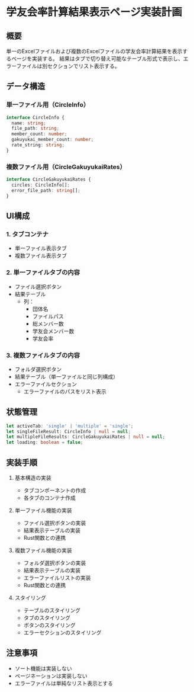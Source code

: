 # 学友会率計算結果表示ページ実装計画

## 概要
単一のExcelファイルおよび複数のExcelファイルの学友会率計算結果を表示するページを実装する。
結果はタブで切り替え可能なテーブル形式で表示し、エラーファイルは別セクションでリスト表示する。

## データ構造

### 単一ファイル用（CircleInfo）
```typescript
interface CircleInfo {
  name: string;
  file_path: string;
  member_count: number;
  gakuyukai_member_count: number;
  rate_string: string;
}
```

### 複数ファイル用（CircleGakuyukaiRates）
```typescript
interface CircleGakuyukaiRates {
  circles: CircleInfo[];
  error_file_path: string[];
}
```

## UI構成

### 1. タブコンテナ
- 単一ファイル表示タブ
- 複数ファイル表示タブ

### 2. 単一ファイルタブの内容
- ファイル選択ボタン
- 結果テーブル
  - 列：
    - 団体名
    - ファイルパス
    - 総メンバー数
    - 学友会メンバー数
    - 学友会率

### 3. 複数ファイルタブの内容
- フォルダ選択ボタン
- 結果テーブル（単一ファイルと同じ列構成）
- エラーファイルセクション
  - エラーファイルのパスをリスト表示

## 状態管理
```typescript
let activeTab: 'single' | 'multiple' = 'single';
let singleFileResult: CircleInfo | null = null;
let multipleFileResults: CircleGakuyukaiRates | null = null;
let loading: boolean = false;
```

## 実装手順

1. 基本構造の実装
   - タブコンポーネントの作成
   - 各タブのコンテナ作成

2. 単一ファイル機能の実装
   - ファイル選択ボタンの実装
   - 結果表示テーブルの実装
   - Rust関数との連携

3. 複数ファイル機能の実装
   - フォルダ選択ボタンの実装
   - 結果表示テーブルの実装
   - エラーファイルリストの実装
   - Rust関数との連携

4. スタイリング
   - テーブルのスタイリング
   - タブのスタイリング
   - ボタンのスタイリング
   - エラーセクションのスタイリング

## 注意事項
- ソート機能は実装しない
- ページネーションは実装しない
- エラーファイルは単純なリスト表示とする